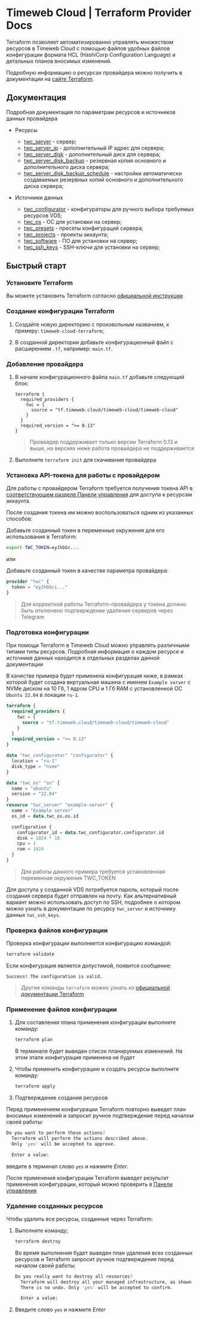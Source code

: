 # Timeweb Cloud | Terraform Provider Docs

Terraform позволяет автоматизированно управлять множеством ресурсов в Timeweb Cloud с помощью файлов удобных файлов конфигурации формата HCL (HashiCorp Configuration Language) и детальных планов вносимых изменений.

Подробную информацию о ресурсах провайдера можно получить в документации на [сайте Terraform](https://developer.hashicorp.com/terraform/docs).

## Документация

Подробная документация по параметрам ресурсов и источников данных провайдера

* Ресурсы

  * [twc_server](docs/resources/server.md) - сервер;
  * [twc_server_ip](docs/resources/server_ip.md) - дополнительный IP адрес для сервера;
  * [twc_server_disk](docs/resources/server_disk.md) - дополнительный диск для сервера;
  * [twc_server_disk_backup](docs/resources/server_disk_backup.md) - резервная копия  основного и дополнительного диска сервера;
  * [twc_server_disk_backup_schedule](docs/resources/server_disk_backup_schedule.md) - настройки автоматически создаваемых резервных копий основного и дополнительного диска сервера;

* Источники данных

  * [twc_configurator](docs/data-sources/configurator.md) - конфигураторы для ручного выбора требуемых ресурсов VDS;
  * [twc_os](docs/data-sources/os.md) - ОС для установки на сервер;
  * [twc_presets](docs/data-sources/presets.md) - пресеты конфигураций сервера;
  * [twc_projects](docs/data-sources/projects.md) - проекты аккаунта;
  * [twc_software](docs/data-sources/software.md) - ПО для установки на сервер;
  * [twc_ssh_keys](docs/data-sources/ssh_keys.md) - SSH-ключи для установки на сервер;

## Быстрый старт

### Установите Terraform

Вы можете установить Terraform согласно [официальной инструкции](https://developer.hashicorp.com/terraform/tutorials/aws-get-started/install-cli?in=terraform%2Faws-get-started)

### Создание конфигурации Terraform

1. Создайте новую директорию с произвольным названием, к примеру: `timeweb-cloud-terraform`;

2. В созданной директории добавьте конфигурационный файл с расширением `.tf`, например: `main.tf`.

### Добавление провайдера

1. В начале конфигурационного файла `main.tf` добавьте следующий блок:

    ```
    terraform {
      required_providers {
        twc = {
          source = "tf.timeweb.cloud/timeweb-cloud/timeweb-cloud"
        }
      }
      required_version = ">= 0.13"
    }
    ```

    > Провайдер поддерживает только версии Terraform 0.13 и выше, на версиях ниже работа провайдера не поддерживается

2. Выполните `terraform init` для скачивания провайдера

### Установка API-токена для работы с провайдером

Для работы с провайдером Terraform требуется получения токена API в [соответствующем разделе Панели управления](https://timeweb.cloud/my/api-keys) для доступа к ресурсам аккаунта.

После создания токена им можно воспользоваться одним из указанных способов:

Добавьте созданный токен в переменные окружения для его использования в Terraform:

```sh
export TWC_TOKEN=eyJhbGc...
```

или

Добавьте созданный токен в качестве параметра провайдера:

```terraform
provider "twc" {
  token = "eyJhbGci..."
}
```

> Для корректной работы Terraform-провайдера у токена должно быть отключено подтверждение удаления серверов через Telegram

### Подготовка конфигурации

При помощи Terraform в Timeweb Cloud можно управлять различными типами типы ресурсов. Подробная информация о каждом ресурсе и источнике данных находится в отдельных разделах данной документации

В качестве примера будет применена конфигурация ниже, в рамках которой будет создана виртуальная машина с именем `Example server` c NVMe диском на 10 Гб, 1 ядром CPU и 1 Гб RAM с установленной ОС `Ubuntu 22.04` в локации `ru-1`.

```terraform
terraform {
  required_providers {
    twc = {
      source = "tf.timeweb.cloud/timeweb-cloud/timeweb-cloud"
    }
  }
  required_version = ">= 0.13"
}

data "twc_configurator" "configurator" {
  location = "ru-1"
  disk_type = "nvme"
}

data "twc_os" "os" {
  name = "ubuntu"
  version = "22.04"
}
resource "twc_server" "example-server" {
  name = "Example server"
  os_id = data.twc_os.os.id

  configuration {
    configurator_id = data.twc_configurator.configurator.id
    disk = 1024 * 10
    cpu = 1
    ram = 1024
  }
}
```

> Для работы данного примера требуется установленная переменная окружения TWC_TOKEN

Для доступа у созданной VDS потребуется пароль, который после создания сервера будет отправлен на почту. Как альтернативный вариант можно использовать доступ по SSH, подробнее о котором можно узнать в документации по ресурсу `twc_server` и источнику данных `twc_ssh_keys`.


### Проверка файлов конфигурации

Проверка конфигурации выполняется конфигурацию командой:

```sh
terraform validate
```

Если конфигурация является допустимой, появится сообщение:

```
Success! The configuration is valid.
```

> Другие команды `terraform` можно узнать из [официальной документации Terraform](https://developer.hashicorp.com/terraform/cli)

### Применение файлов конфигурации

1. Для составления плана применения конфигурации выполните команду:

    ```sh
    terraform plan
    ```

    В терминале будет выведен список планируемых изменений. На этом этапе конфигурация применена не будет

2. Чтобы применить конфигурацию и создать ресурсы выполните команду:

    ```sh
    terraform apply
    ```

3. Подтверждение создания ресурсов

  Перед применением конфигурации Terraform повторно выведет план вносимых изменений и запросит ручное подтверждение перед началом своей работы:

  ```sh
  Do you want to perform these actions?
    Terraform will perform the actions described above.
    Only 'yes' will be accepted to approve.

    Enter a value:
  ```

  введите в терминал слово `yes` и нажмите *Enter*.

  После применения конфигурации Terraform выведет результат применения конфигурации, который можно проверить в [Панели управления](https://timeweb.cloud/my)

### Удаление созданных ресурсов

Чтобы удалить все ресурсы, созданные через Terraform:

1. Выполните команду;
    ```sh
    terraform destroy
    ```
    Во время выполнения будет выведен план удаления всех созданных ресурсов и Terraform запросит ручное подтверждение перед началом своей работы:

    ```sh
    Do you really want to destroy all resources?
      Terraform will destroy all your managed infrastructure, as shown above.
      There is no undo. Only 'yes' will be accepted to confirm.

      Enter a value:
    ```

2. Введите слово `yes` и нажмите *Enter*
